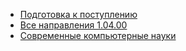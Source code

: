 - [Подготовка к поступлению](https://www.hse.ru/ma/datasci/requirements?ysclid=lea96fsbbx353158181)
- [Все направления 1.04.00](https://www.hse.ru/ma/datasci/requirements?ysclid=lea96fsbbx353158181)
- [Современные компьютерные науки](https://www.hse.ru/ma/mcs/)